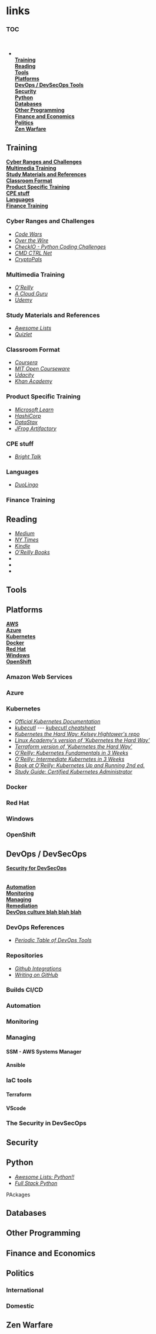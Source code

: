 # links

### TOC

**[]()**</br>
* *[]()*</br>
**[Training](#training)**</br>
**[Reading](#reading)**</br>
**[Tools](#tools)</br>**
**[Platforms](#platforms)**</br>
**[DevOps / DevSecOps Tools](#devops--devsecops)**</br>
**[Security](#security)**</br>
**[Python](#python)**</br>
**[Databases](#databases)**</br>
**[Other Programming](#other-programming)**</br>
**[Finance and Economics](#finance-and-economics)**</br>
**[Politics](#politics)**</br>
**[Zen Warfare](#zen-warfare)**</br>


## Training
**[Cyber Ranges and Challenges](#cyber-ranges-and-challenges)**</br>
**[Multimedia Training](#multimedia-training)**</br>
**[Study Materials and References](#study-materials-and-references)**</br>
**[Classroom Format](#classroom-format)**</br>
**[Product Specific Training](#product-specific-training)**</br>
**[CPE stuff](#cpe-stuff)**</br>
**[Languages](#languages)**</br>
**[Finance Training](#finance-training)**</br>

### Cyber Ranges and Challenges
* *[Code Wars](https://www.codewars.com/dashboard)*</br>
* *[Over the Wire](https://overthewire.org/wargames/)*</br>
* *[CheckIO - Python Coding Challenges](https://py.checkio.org/)*</br>
* *[CMD CTRL Net](https://cmdnctrl.net/welcome)*</br>
* *[CryptoPals](https://cryptopals.com/)*</br>

### Multimedia Training
* *[O'Reilly](https://learning.oreilly.com/home/)*</br>
* *[A Cloud Guru](https://acloudguru.auth0.com/login)*</br>
* *[Udemy](https://www.udemy.com/)*</br>

### Study Materials and References
* *[Awesome Lists](https://github.com/sindresorhus/awesome#contents)*</br>
* *[Quizlet](https://quizlet.com/latest)*</br>


### Classroom Format
* *[Coursera](https://www.coursera.org/)*</br>
* *[MIT Open Courseware](https://ocw.mit.edu/search/)*</br>
* *[Udacity](https://classroom.udacity.com/me)*</br>
* *[Khan Academy](https://www.khanacademy.org/profile/me/courses)*</br>

### Product Specific Training
* *[Microsoft Learn](https://docs.microsoft.com/en-us/learn/)*</br>
* *[HashiCorp](https://learn.hashicorp.com/search)*</br>
* *[DataStax](https://academy.datastax.com/#/dashboard)*</br>
* *[JFrog Artifactory](https://academy.jfrog.com/)*</br>

### CPE stuff
* *[Bright Talk](https://www.brighttalk.com/mybrighttalk/my-feed/)*</br>

### Languages
* *[DuoLingo](https://www.duolingo.com/learn)*</br>

### Finance Training


## Reading

* *[Medium](https://medium.com/)*</br>
* *[NY Times]()*</br>
* *[Kindle]()*</br>
* *[O'Reilly Books]()*</br>
* *[]()*</br>
* *[]()*</br>
* *[]()*</br>





## Tools


## Platforms
**[AWS](#amazon-web-services)**</br>
**[Azure](#azure)**</br>
**[Kubernetes](#kubernetes)**</br>
**[Docker](#docker)**</br>
**[Red Hat](#red-hat)**</br>
**[Windows](#windows)**</br>
**[OpenShift](#openshift)**</br>


### Amazon Web Services

### Azure

### Kubernetes
* *[Official Kubernetes Documentation](https://kubernetes.io/docs/home/)*</br>
* *[kubecutl](https://kubernetes.io/docs/reference/kubectl/)* --- *[kubecutl cheatsheet](https://kubernetes.io/docs/reference/kubectl/cheatsheet/)*</br>
* *[Kubernetes the Hard Way: Kelsey Hightower's repo](https://github.com/kelseyhightower/kubernetes-the-hard-way)*</br>
* *[Linux Academy's version of 'Kubernetes the Hard Way'](https://learn.acloud.guru/course/8832e727-9101-4785-8ea6-e8057ad62f69/dashboard)*</br>
* *[Terraform version of 'Kubernetes the Hard Way'](https://www.hashicorp.com/resources/kubernetes-the-hard-way-using-terraform)*</br>
* *[O'Reilly: Kubernetes Fundamentals in 3 Weeks](https://learning.oreilly.com/live-events/kubernetes-fundamentals-in-3-weeks/0636920056950/0636920056949/)*</br>
* *[O'Reilly: Intermediate Kubernetes in 3 Weeks](https://learning.oreilly.com/live-events/kubernetes-intermediate-in-3-weekswith-interactivity/0636920056954/0636920072469/)*</br>
* *[Book at O'Reilly: Kubernetes Up and Running 2nd ed.](https://learning.oreilly.com/library/view/kubernetes-up-and/9781492046523/preface01.html)*</br>
* *[Study Guide: Certified Kubernetes Administrator ](https://learning.oreilly.com/library/view/certified-kubernetes-administrator/9781098107215/ch01.html)*</br>


### Docker

### Red Hat

### Windows

### OpenShift



## DevOps / DevSecOps

**[Security for DevSecOps](#the-security-in-devsecops)**</br>
**[]()**</br>
**[]()**</br>
**[Automation]()**</br>
**[Monitoring]()**</br>
**[Managing]()**</br>
**[Remediation]()**</br>
**[DevOps culture blah blah blah]()**</br>


### DevOps References
* *[Periodic Table of DevOps Tools](https://digital.ai/periodic-table-of-devops-tools)*</br>



### Repositories

* *[Github Integrations](https://github.com/integrations)*</br>
* *[Writing on GitHub](https://docs.github.com/en/get-started/writing-on-github)*</br>



### Builds CI/CD

### Automation

### Monitoring

### Managing

#### SSM - AWS Systems Manager

#### Ansible

### IaC tools


#### Terraform
#### VScode

### The Security in DevSecOps

## Security

## Python

* *[Awesome Lists: Python!!](https://github.com/vinta/awesome-python)*</br>
* *[Full Stack Python](https://www.fullstackpython.com/)*</br>

PAckages



## Databases
## Other Programming
## Finance and Economics
## Politics
### International
### Domestic
## Zen Warfare

